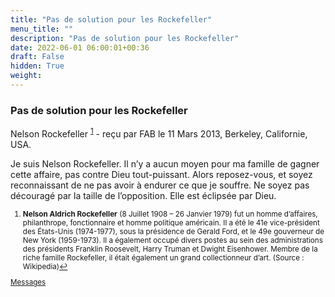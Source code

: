 ```yaml
---
title: "Pas de solution pour les Rockefeller"
menu_title: ""
description: "Pas de solution pour les Rockefeller"
date: 2022-06-01 06:00:01+00:36
draft: False
hidden: True
weight:
---
```

### Pas de solution pour les Rockefeller

Nelson Rockefeller <sup id="a1">[1](#f1)</sup> - reçu par FAB le 11 Mars 2013, Berkeley, Californie, USA.

Je suis Nelson Rockefeller. Il n’y a aucun moyen pour ma famille de gagner cette affaire, pas contre Dieu tout-puissant. Alors reposez-vous, et soyez reconnaissant de ne pas avoir à endurer ce que je souffre. Ne soyez pas découragé par la taille de l’opposition. Elle est éclipsée par Dieu.
<small>

1. <large id="f1"> **Nelson Aldrich Rockefeller** (8 Juillet 1908 – 26 Janvier 1979) fut un homme d’affaires, philanthrope, fonctionnaire et homme politique américain. Il a été le 41e vice-président des États-Unis (1974-1977), sous la présidence de Gerald Ford, et le 49e gouverneur de New York (1959-1973). Il a également occupé divers postes au sein des administrations des présidents Franklin Roosevelt, Harry Truman et Dwight Eisenhower. Membre de la riche famille Rockefeller, il était également un grand collectionneur d’art. (Source : Wikipedia)[↩](#a1)

[Messages](/fr-contemporary-messages/fr-contemporary-messages-by-date-order/fr-contemporary-messages-2013)
